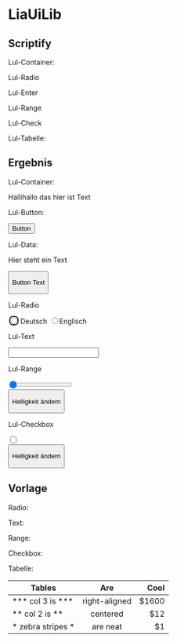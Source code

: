 <!--
author:   Daniel Hoffmann

version:  0.0.1

language: en

narrator: US English Female

script: http://localhost:3000/home/Lia/english-base.js
script: http://localhost:3000/home/Lia/liauilib/index.js
link: http://localhost:3000/home/Lia/liauilib/style.css


-->

# LiaUiLib

## Scriptify
<script defer> setUI();</script>

Lul-Container:

<span id="Container"></span>


Lul-Radio

<span id="Radio"></span>

Lul-Enter

<span id="Enter"></span>

Lul-Range

<span id="Range"></span>

Lul-Check

<span id="Check"></span>

Lul-Tabelle:

<div id="Tabelle"></div>



## Ergebnis

Lul-Container:

<span class="lia-script lia-script--with-border lul-container">
<p>Hallihallo das hier ist Text</p>
</span>

Lul-Button:

<button class="lia-script lia-script--with-border lul-btn" onclick="">
Button
</button>

Lul-Data:

<span class="lul-entry">
<span class="lia-script lia-script--with-border lul-entry-area lul-container">
<div class="lul-entry-content">
<p>Hier steht ein Text</p>
</div></span>
<button class="lia-script lia-script--with-border lul-btn" onclick="">
<p>Button Text</p>
</button>
</span>

Lul-Radio

<input type="radio" name="Test" value="1" autofocus="" class="lia-radio">
<span>Deutsch</span>
<input type="radio" name="Test" value="1" autofocus="" class="lia-radio"><span>Englisch</span>


Lul-Text

<input type="text" class="lia-input"  input="text">


Lul-Range

<span class="lul-entry">
<span class="lia-script lia-script--with-border lul-entry-area lul-container">
<div class="lul-entry-content">

<input type="range" class="lia-range" input="range" value="1" min="0" max="1000" step="0.1">

</div></span>
<button class="lia-script lia-script--with-border lul-btn" onclick="">
<p>Helligkeit ändern</p>
</button>
</span>

Lul-Checkbox


<span class="lul-entry">
<span class="lia-script lia-script--with-border lul-entry-area lul-container">
<div class="lul-entry-content">

<input class="lia-checkbox" type="checkbox" id="lia-focus">

</div></span>
<button class="lia-script lia-script--with-border lul-btn" onclick="">
<p>Helligkeit ändern</p>
</button>
</span>





## Vorlage

Radio:

<script input="radio" options="Hello World|1|2|true" input-always-active>
"Select"
</script>

Text:

<script input="text" input-always-active>
"Select"
</script>

Range:

<script input="range" value="1" min="0" max="1000" step="0.1" input-always-active>
"Select"
</script>

Checkbox:

<script input="checkbox" value="true" input-always-active>
"Select"
</script>

Tabelle:

| Tables |      Are      |  Cool |
| ------------------------------------------ |:-------------:| -----:|
| *** col 3 is ***                           | right-aligned | $1600 |
| ** col 2 is **                             |   centered    |   $12 |
| * zebra stripes *                          |   are neat    |    $1 |
